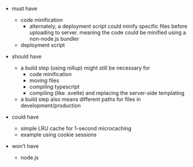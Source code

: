 - must have
	- code minification
		- alternately, a deployment script could minify specific files before uploading to server.
		  meaning the code could be minified using a non-node.js bundler
	- deployment script
	
- should have
	- a build step (using rollup) might still be necessary for 
		- code minification
		- moving files
		- compiling typescript
		- compiling (like .svelte) and replacing the server-side templating
	- a build step also means different paths for files in development/production

- could have
	- simple LRU cache for 1-second microcaching
	- example using cookie sessions

- won't have
	- node.js